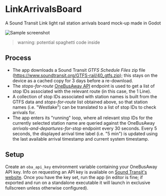# LinkArrivalsBoard
A Sound Transit Link light rail station arrivals board mock-up made in Godot

![Sample screenshot](https://i.imgur.com/kGuq9Xm.png)

> warning: potential spaghetti code inside

## Process

* The app downloads a Sound Transit *GTFS Schedule Files* zip file (https://www.soundtransit.org/GTFS-rail/40_gtfs.zip); this stays on the device as a cached copy for 3 days before a re-download.
* The *stops-for-route* [OneBusAway API](https://developer.onebusaway.org/api/where/methods) endpoint is used to get a list of stop IDs associated with the relevant route (in this case, the 1 Line).
* A collection of stop IDs associated with station names is built from the GTFS data and *stops-for-route* list obtained above, so that station names (i.e. "Westlake") can be translated to a list of stop IDs to check arrivals for.
* The app enters its "running" loop, where all relevant stop IDs for the currently selected station name are queried against the OneBusAway *arrivals-and-departures-for-stop* endpoint every 30 seconds. Every 5 seconds, the displayed arrival time label (i.e. "5 min") is updated using the last available arrival timestamp and current system timestamp.

## Setup

Create an `oba_api_key` environment variable containing your OneBusAway API key. Info on requesting an API key is available on [Sound Transit's website](https://www.soundtransit.org/help-contacts/business-information/open-transit-data-otd#:~:text=OneBusAway%20API%20Library-,Request%20an%20API%20key,-To%20request%20an). Once you have the key set, run the app (in editor is fine; if exported and run on a standalone executable it will launch in exclusive fullscreen unless otherwise configured).